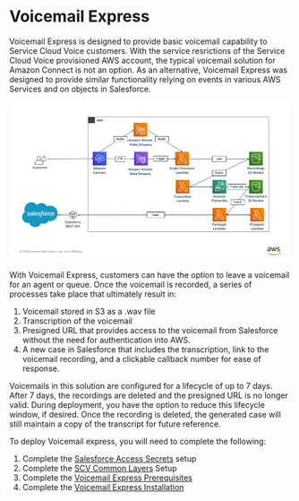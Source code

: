 # Voicemail Express
Voicemail Express is designed to provide basic voicemail capability to Service Cloud Voice customers. With the service resrictions of the Service Cloud Voice provisioned AWS account, the typical voicemail solution for Amazon Connect is not an option. As an alternative, Voicemail Express was designed to provide similar functionality relying on events in various AWS Services and on objects in Salesforce. 

![Voicemail Express Architecture](docs/Architecture.png)

With Voicemail Express, customers can have the option to leave a voicemail for an agent or queue. Once the voicemail is recorded, a series of processes take place that ultimately result in:
1. Voicemail stored in S3 as a .wav file
2. Transcription of the voicemail
3. Presigned URL that provides access to the voicemail from Salesforce without the need for authentication into AWS.
4. A new case in Salesforce that includes the transcription, link to the voicemail recording, and a clickable callback number for ease of response.

Voicemails in this solution are configured for a lifecycle of up to 7 days. After 7 days, the recordings are deleted and the presigned URL is no longer valid. During deployment, you have the option to reduce this lifecycle window, if desired. Once the recording is deleted, the generated case will still maintain a copy of the transcript for future reference. 

To deploy Voicemail express, you will need to complete the following:
1. Complete the [Salesforce Access Secrets](https://github.com/amazon-connect/amazon-connect-salesforce-scv/tree/master/common/AWSSCV-SalesforceAccessSecrets) setup
2. Complete the [SCV Common Layers](https://github.com/amazon-connect/amazon-connect-salesforce-scv/tree/master/common/SCV-CommonLayers) Setup
3. Complete the [Voicemail Express Prerequisites](docs/vmx_prerequistes.md)
4. Complete the [Voicemail Express Installation](docs/vmx_installation_instructions.md)
